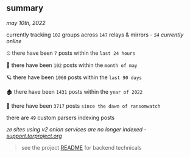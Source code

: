 
## summary
_may 10th, 2022_

currently tracking `102` groups across `147` relays & mirrors - _`54` currently online_

⏲ there have been `7` posts within the `last 24 hours`

🦈 there have been `102` posts within the `month of may`

🪐 there have been `1060` posts within the `last 90 days`

🏚 there have been `1431` posts within the `year of 2022`

🦕 there have been `3717` posts `since the dawn of ransomwatch`

there are `49` custom parsers indexing posts

_`20` sites using v2 onion services are no longer indexed - [support.torproject.org](https://support.torproject.org/onionservices/v2-deprecation/)_

> see the project [README](https://github.com/thetanz/ransomwatch#ransomwatch--) for backend technicals
